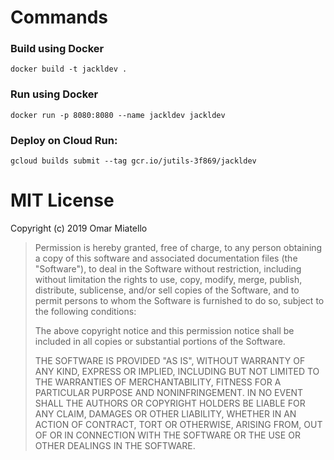 # Commands
### Build using Docker
`docker build -t jackldev .`
### Run using Docker
`docker run -p 8080:8080 --name jackldev jackldev`
### Deploy on Cloud Run:
`gcloud builds submit --tag gcr.io/jutils-3f869/jackldev`

# MIT License

Copyright (c) 2019 Omar Miatello
 
> Permission is hereby granted, free of charge, to any person obtaining a copy of this software and associated documentation files (the "Software"), to deal in the Software without restriction, including without limitation the rights to use, copy, modify, merge, publish, distribute, sublicense, and/or sell copies of the Software, and to permit persons to whom the Software is furnished to do so, subject to the following conditions:
>  
> The above copyright notice and this permission notice shall be included in all copies or substantial portions of the Software.
> 
> THE SOFTWARE IS PROVIDED "AS IS", WITHOUT WARRANTY OF ANY KIND, EXPRESS OR IMPLIED, INCLUDING BUT NOT LIMITED TO THE WARRANTIES OF MERCHANTABILITY, FITNESS FOR A PARTICULAR PURPOSE AND NONINFRINGEMENT. IN NO EVENT SHALL THE AUTHORS OR COPYRIGHT HOLDERS BE LIABLE FOR ANY CLAIM, DAMAGES OR OTHER LIABILITY, WHETHER IN AN ACTION OF CONTRACT, TORT OR OTHERWISE, ARISING FROM, OUT OF OR IN CONNECTION WITH THE SOFTWARE OR THE USE OR OTHER DEALINGS IN THE SOFTWARE.